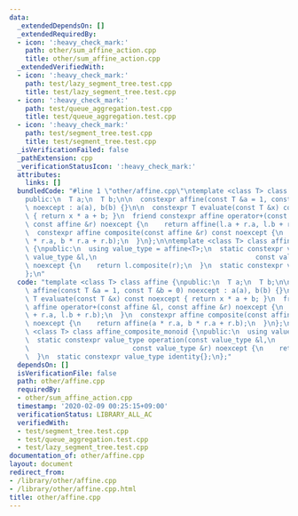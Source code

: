 ```yaml
---
data:
  _extendedDependsOn: []
  _extendedRequiredBy:
  - icon: ':heavy_check_mark:'
    path: other/sum_affine_action.cpp
    title: other/sum_affine_action.cpp
  _extendedVerifiedWith:
  - icon: ':heavy_check_mark:'
    path: test/lazy_segment_tree.test.cpp
    title: test/lazy_segment_tree.test.cpp
  - icon: ':heavy_check_mark:'
    path: test/queue_aggregation.test.cpp
    title: test/queue_aggregation.test.cpp
  - icon: ':heavy_check_mark:'
    path: test/segment_tree.test.cpp
    title: test/segment_tree.test.cpp
  _isVerificationFailed: false
  _pathExtension: cpp
  _verificationStatusIcon: ':heavy_check_mark:'
  attributes:
    links: []
  bundledCode: "#line 1 \"other/affine.cpp\"\ntemplate <class T> class affine {\n\
    public:\n  T a;\n  T b;\n\n  constexpr affine(const T &a = 1, const T &b = 0)\
    \ noexcept : a(a), b(b) {}\n\n  constexpr T evaluate(const T &x) const noexcept\
    \ { return x * a + b; }\n  friend constexpr affine operator+(const affine &l,\
    \ const affine &r) noexcept {\n    return affine(l.a + r.a, l.b + r.b);\n  }\n\
    \  constexpr affine composite(const affine &r) const noexcept {\n    return affine(a\
    \ * r.a, b * r.a + r.b);\n  }\n};\n\ntemplate <class T> class affine_composite_monoid\
    \ {\npublic:\n  using value_type = affine<T>;\n  static constexpr value_type operation(const\
    \ value_type &l,\n                                        const value_type &r)\
    \ noexcept {\n    return l.composite(r);\n  }\n  static constexpr value_type identity{};\n\
    };\n"
  code: "template <class T> class affine {\npublic:\n  T a;\n  T b;\n\n  constexpr\
    \ affine(const T &a = 1, const T &b = 0) noexcept : a(a), b(b) {}\n\n  constexpr\
    \ T evaluate(const T &x) const noexcept { return x * a + b; }\n  friend constexpr\
    \ affine operator+(const affine &l, const affine &r) noexcept {\n    return affine(l.a\
    \ + r.a, l.b + r.b);\n  }\n  constexpr affine composite(const affine &r) const\
    \ noexcept {\n    return affine(a * r.a, b * r.a + r.b);\n  }\n};\n\ntemplate\
    \ <class T> class affine_composite_monoid {\npublic:\n  using value_type = affine<T>;\n\
    \  static constexpr value_type operation(const value_type &l,\n              \
    \                          const value_type &r) noexcept {\n    return l.composite(r);\n\
    \  }\n  static constexpr value_type identity{};\n};"
  dependsOn: []
  isVerificationFile: false
  path: other/affine.cpp
  requiredBy:
  - other/sum_affine_action.cpp
  timestamp: '2020-02-09 00:25:15+09:00'
  verificationStatus: LIBRARY_ALL_AC
  verifiedWith:
  - test/segment_tree.test.cpp
  - test/queue_aggregation.test.cpp
  - test/lazy_segment_tree.test.cpp
documentation_of: other/affine.cpp
layout: document
redirect_from:
- /library/other/affine.cpp
- /library/other/affine.cpp.html
title: other/affine.cpp
---
```

